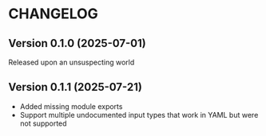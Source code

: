 # CHANGELOG

## Version 0.1.0 (2025-07-01)

Released upon an unsuspecting world

## Version 0.1.1 (2025-07-21)

- Added missing module exports
- Support multiple undocumented input types that work in YAML but were not supported
